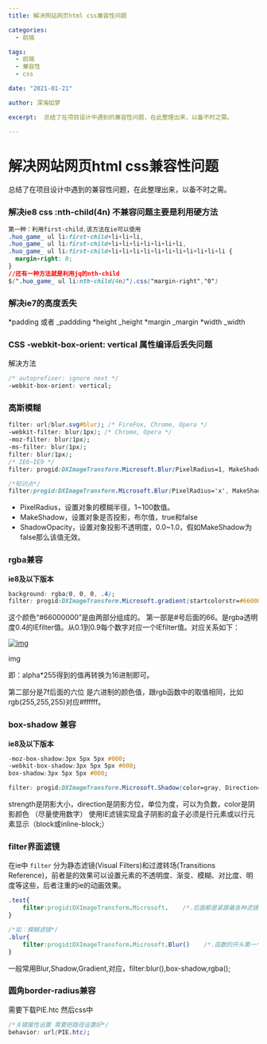 ```yaml
---
title: 解决网站网页html css兼容性问题

categories:
  - 前端

tags:
  - 前端
  - 兼容性
  - css

date: "2021-01-21"

author: 深海如梦

excerpt:  总结了在项目设计中遇到的兼容性问题，在此整理出来，以备不时之需。

---
```




# 解决网站网页html css兼容性问题

 总结了在项目设计中遇到的兼容性问题，在此整理出来，以备不时之需。

### 解决ie8 css :nth-child(4n) 不兼容问题主要是利用硬方法

```css
第一种：利用first-child,该方法在ie可以使用
.huo_game_ ul li:first-child+li+li+li,
.huo_game_ ul li:first-child+li+li+li+li+li+li+li,
.huo_game_ ul li:first-child+li+li+li+li+li+li+li+li+li+li+li {
  margin-right: 0;
}
//还有一种方法就是利用jq的nth-child
$(".huo_game_ ul li:nth-child(4n)").css("margin-right","0")
```

### 解决ie7的高度丢失

*padding 或者 _paddding
*height _height
*margin _margin
*width _width

### CSS -webkit-box-orient: vertical 属性编译后丢失问题

解决方法

```css
/* autoprefixer: ignore next */
-webkit-box-orient: vertical;
```

### 高斯模糊

```css
filter: url(blur.svg#blur); /* FireFox, Chrome, Opera */
-webkit-filter: blur(1px); /* Chrome, Opera */
-moz-filter: blur(1px);
-ms-filter: blur(1px);  
filter: blur(1px);
/* IE6~IE9 */
filter: progid:DXImageTransform.Microsoft.Blur(PixelRadius=1, MakeShadow=false);

/*知识点*/
filter:progid:DXImageTransform.Microsoft.Blur(PixelRadius='x', MakeShadow='x', ShadowOpacity='x')
```

- PixelRadius，设置对象的模糊半径，1~100数值。
- MakeShadow，设置对象是否投影，布尔值，true和false
- ShadowOpacity，设置对象投影不透明度，0.0~1.0，假如MakeShadow为false那么该值无效。

### rgba兼容

**ie8及以下版本**

```css
background: rgba(0, 0, 0, .4);
filter: progid:DXImageTransform.Microsoft.gradient(startcolorstr=#66000000, endcolorstr=#66000000);
```

这个颜色“#66000000”是由两部分组成的。
第一部是#号后面的66。是rgba透明度0.4的IEfilter值。从0.1到0.9每个数字对应一个IEfilter值。对应关系如下：

[![img](https://imgconvert.csdnimg.cn/aHR0cHM6Ly9pbWFnZXMyMDE1LmNuYmxvZ3MuY29tL2Jsb2cvNzU3ODI0LzIwMTcwMy83NTc4MjQtMjAxNzAzMjExMDI1NTgyNjgtMjA1NDc4MDUyMS5wbmc?x-oss-process=image/format,png)](https://imgconvert.csdnimg.cn/aHR0cHM6Ly9pbWFnZXMyMDE1LmNuYmxvZ3MuY29tL2Jsb2cvNzU3ODI0LzIwMTcwMy83NTc4MjQtMjAxNzAzMjExMDI1NTgyNjgtMjA1NDc4MDUyMS5wbmc?x-oss-process=image/format,png)

img

即：alpha*255得到的值再转换为16进制即可。

第二部分是7f后面的六位 是六进制的颜色值，跟rgb函数中的取值相同，比如rgb(255,255,255)对应#ffffff。

### box-shadow 兼容

**ie8及以下版本**

```css
-moz-box-shadow:3px 5px 5px #000;
-webkit-box-shadow:3px 5px 5px #000;
box-shadow:3px 5px 5px #000;

filter: progid:DXImageTransform.Microsoft.Shadow(color=gray, Direction=125, Strength=9);
```

strength是阴影大小，direction是阴影方位，单位为度，可以为负数，color是阴影颜色 （尽量使用数字）
使用IE滤镜实现盒子阴影的盒子必须是行元素或以行元素显示（block或inline-block;）

### filter界面滤镜

在ie中 `filter` 分为静态滤镜(Visual Filters)和过渡转场(Transitions Reference)，前者是的效果可以设置元素的不透明度、渐变、模糊、对比度、明度等这些，后者注重的ie的动画效果。

```css
.test{
    filter:progid:DXImageTransform.Microsoft.    /*.后面都是紧跟着各种滤镜和转场函数*/
}

/*如：模糊滤镜*/
.blur{
    filter:progid:DXImageTransform.Microsoft.Blur()    /*.函数的开头第一个字母必须大写，括号()里面的滤镜的各种值*/
}
```

一般常用Blur,Shadow,Gradient,对应，filter:blur(),box-shadow,rgba();

### 圆角border-radius兼容

需要下载PIE.htc
然后css中

```css
/*关键属性设置 需要把路径设置好*/
behavior: url(PIE.htc);
```
